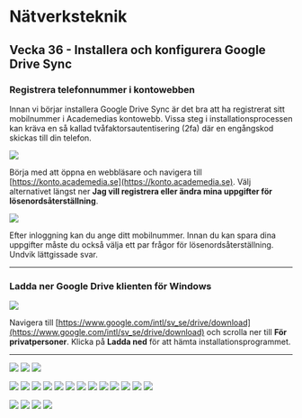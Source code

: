 # Nätverksteknik


## Vecka 36 - Installera och konfigurera Google Drive Sync


### Registrera telefonnummer i kontowebben

Innan vi börjar installera Google Drive Sync är det bra att ha registrerat sitt mobilnummer
i Academedias kontowebb. Vissa steg i installationsprocessen kan kräva en så kallad tvåfaktorsautentisering
(2fa) där en engångskod skickas till din telefon.


  ![](media/kontowebben_00_settings.png)


Börja med att öppna en webbläsare och navigera till [https://konto.academedia.se](https://konto.academedia.se). Välj alternativet längst ner
**Jag vill registrera eller ändra mina uppgifter för lösenordsåterställning**.


  ![](media/kontowebben_01_register.png)


Efter inloggning kan du ange ditt mobilnummer. Innan du kan spara dina uppgifter måste du också välja ett par frågor
för lösenordsåterställning. Undvik lättgissade svar.

---

### Ladda ner Google Drive klienten för Windows

![](media/download_00.png)

Navigera till [https://www.google.com/intl/sv_se/drive/download](https://www.google.com/intl/sv_se/drive/download) och scrolla ner till
**För privatpersoner**.
Klicka på **Ladda ned** för att hämta installationsprogrammet.

---

![](media/gaccount_00_choose_account.png)
![](media/gaccount_01_grant_access.png)
![](media/gaccount_02_success.png)

![](media/gupdate_00_install.png)
![](media/gupdate_01_install.png)
![](media/gupdate_02_trayicon.png)
![](media/gupdate_03_splash.png)
![](media/gupdate_04_signon.png)
![](media/gupdate_05_choose_folder_start.png)
![](media/gupdate_06_select_folder.png)
![](media/gupdate_07_added_folder.png)
![](media/gupdate_08_drivesync_splash.png)
![](media/gupdate_09_drive_sync_disable.png)
![](media/gupdate_10_tray.png)
![](media/gupdate_11_settings.png)
![](media/gupdate_12_sync_activity.png)

![](media/drive_00_my_device.png)
![](media/drive_01_sharing.png)
![](media/drive_02_sharinguser.png)
![](media/drive_03_sharinguser_submit.png)
